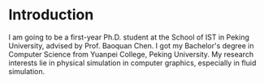 # Introduction

I am going to be a first-year Ph.D. student at the School of IST in Peking University, advised by Prof. Baoquan Chen. I got my Bachelor's degree in Computer Science from Yuanpei College, Peking University. My research interests lie in physical simulation in computer graphics, especially in fluid simulation.